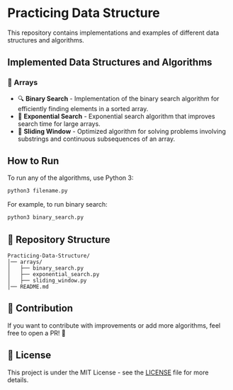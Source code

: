 # Practicing Data Structure

This repository contains implementations and examples of different data structures and algorithms.

## Implemented Data Structures and Algorithms

### 📌 Arrays
- 🔍 **Binary Search** - Implementation of the binary search algorithm for efficiently finding elements in a sorted array.
- 🚀 **Exponential Search** - Exponential search algorithm that improves search time for large arrays.
- 🔄 **Sliding Window** - Optimized algorithm for solving problems involving substrings and continuous subsequences of an array.

## How to Run
To run any of the algorithms, use Python 3:

```bash
python3 filename.py
```

For example, to run binary search:
```bash
python3 binary_search.py
```

## 📂 Repository Structure
```
Practicing-Data-Structure/
│── arrays/
│   ├── binary_search.py
│   ├── exponential_search.py
│   ├── sliding_window.py
│── README.md
```

## 📌 Contribution
If you want to contribute with improvements or add more algorithms, feel free to open a PR! 🚀

## 📜 License
This project is under the MIT License - see the [LICENSE](LICENSE) file for more details.